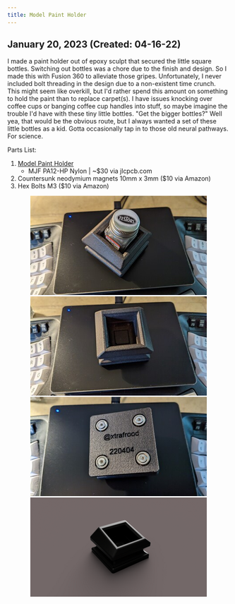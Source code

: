 ```yaml
---
title: Model Paint Holder
---
```


## January 20, 2023 (Created: 04-16-22)

I made a paint holder out of epoxy sculpt that secured the little square bottles. Switching out bottles was a chore due to the finish and design. So I made this with Fusion 360 to alleviate those gripes. Unfortunately, I never included bolt threading in the design due to a non-existent time crunch. This might seem like overkill, but I'd rather spend this amount on something to hold the paint than to replace carpet(s). I have issues knocking over coffee cups or banging coffee cup handles into stuff, so maybe imagine the trouble I'd have with these tiny little bottles. "Get the bigger bottles?" Well yea, that would be the obvious route, but I always wanted a set of these little bottles as a kid. Gotta occasionally tap in to those old neural pathways. For science.

Parts List:
1. [Model Paint Holder](/Blog/stuff/stls/model_paint_holder.stl) 
    - MJF PA12-HP Nylon | ~$30 via jlcpcb.com
2. Countersunk neodymium magnets 10mm x 3mm ($10 via Amazon)
3. Hex Bolts M3 ($10 via Amazon)

<div style="text-align: center;">

![albumimg](/Blog/stuff/images/mph_with_paint.jpg "Model Paint Holder - Testors 0.5 square bottle")
![albumimg](/Blog/stuff/images/mph_without_paint.jpg "Model Paint Holder - Inside")
![albumimg](/Blog/stuff/images/mph_bottom.jpg "Model Paint Holder - Bottom")
![albumimg](/Blog/stuff/images/mph_render.png "Model Paint Holder - Fusion 360 render")
<br />

</div>
